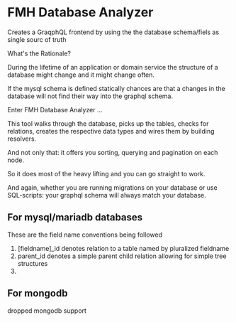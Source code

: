# FMH Database Analyzer

Creates a GraqphQL frontend by using the the database schema/fiels as single sourc of truth

What's the Rationale?

During the lifetime of an application or domain service the structure of a
database might change and it might change often.

If the mysql schema is defined statically chances are that a changes in the
database will not find their way into the graphql schema.

Enter FMH Database Analyzer ...

This tool walks through the database, picks up the tables, checks for relations,
creates the respective data types and wires them by building resolvers.

And not only that: it offers you sorting, querying and pagination on each node.

So it does most of the heavy lifting and you can go straight to work.

And again, whether you are running migrations on your database or use
SQL-scripts: your graphql schema will always match your database.

## For mysql/mariadb databases

These are the field name conventions being followed

1. [fieldname]\_id denotes relation to a table named by pluralized fieldname
2. parent_id denotes a simple parent child relation allowing for simple tree structures
3.

## For mongodb

dropped mongodb support
